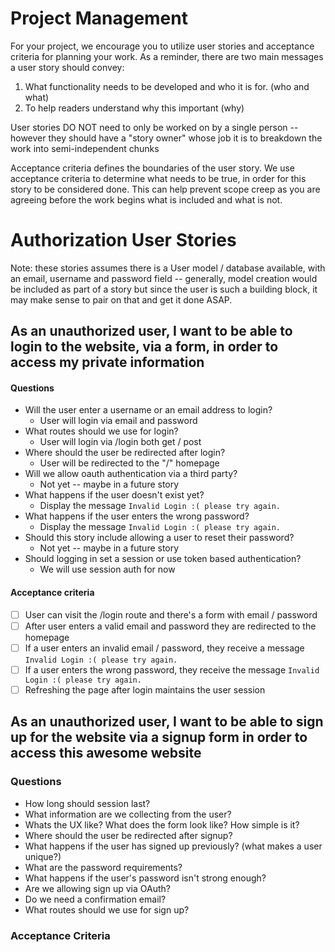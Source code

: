 # Project Management
For your project, we encourage you to utilize user stories and acceptance criteria for planning your work. As a reminder, there are two main messages 
a user story should convey:

1. What functionality needs to be developed and who it is for.  (who and what)
2. To help readers understand why this important (why)

User stories DO NOT need to only be worked on by a single person -- however they should have a "story owner" whose job it is to breakdown the work into semi-independent chunks

Acceptance criteria defines the boundaries of the user story. We use acceptance criteria to determine what needs to be true, in order for this story to be considered done. This can help prevent scope creep as you are agreeing before the work begins what is included and what is not. 

# Authorization User Stories
Note: these stories assumes there is a User model / database  available, with an email, username and password field -- generally, model creation would be included as part of a story but since the user is such a building block, it may make sense to pair on that and get it done ASAP.

## As an unauthorized user, I want to be able to login to the website, via a form, in order to access my private information

#### Questions
* Will the user enter a username or an email address to login?
    * User will login via email and password
* What routes should we use for login?
    * User will login via /login both get / post
* Where should the user be redirected after login?
    * User will be redirected to the "/" homepage
* Will we allow oauth authentication via a third party?
    * Not yet -- maybe in a future story
* What happens if the user doesn't exist yet?
    * Display the message ```Invalid Login :( please try again.```
* What happens if the user enters the wrong password?
    * Display the message ```Invalid Login :( please try again.```
* Should this story include allowing a user to reset their password?
    * Not yet -- maybe in a future story
* Should logging in set a session or use token based authentication?
    * We will use session auth for now
#### Acceptance criteria
- [ ] User can visit the /login route and there's a form with email / password
- [ ] After user enters a valid email and password they are redirected to the homepage
- [ ] If a user enters an invalid email / password, they receive a message ```Invalid Login :( please try again.```
- [ ] If a user enters the wrong password, they receive the message ```Invalid Login :( please try again.```
- [ ] Refreshing the page after login maintains the user session  

## As an unauthorized user, I want to be able to sign up for the website via a signup form in order to access this awesome website
### Questions
* How long should session last?
* What information are we collecting from the user?
* Whats the UX like? What does the form look like? How simple is it?
* Where should the user be redirected after signup?
* What happens if the user has signed up previously? (what makes a user unique?)
* What are the password requirements?
* What happens if the user's password isn't strong enough?
* Are we allowing sign up via OAuth?
* Do we need a confirmation email?
* What routes should we use for sign up?
### Acceptance Criteria
